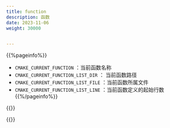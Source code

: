 ```yaml
---
title: function
description: 函数
date: 2023-11-06
weight: 30000


---
```

<style>
th, td {
  border: 1px solid rgb(190, 190, 190);
}
</style>
{{%pageinfo%}}
- `CMAKE_CURRENT_FUNCTION` ：当前函数名称
- `CMAKE_CURRENT_FUNCTION_LIST_DIR` ： 当前函数路径
- `CMAKE_CURRENT_FUNCTION_LIST_FILE` ：当前函数所属文件
- `CMAKE_CURRENT_FUNCTION_LIST_LINE` ：当前函数定义的起始行数
{{%/pageinfo%}}



{{<alert>}}



{{</alert>}}






